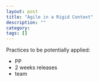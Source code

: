 ```yaml
---
layout: post
title: "Agile in a Rigid Context"
description: ""
category:
tags: []
---
```




Practices to be potentially applied:

- PP
- 2 weeks releases
- team